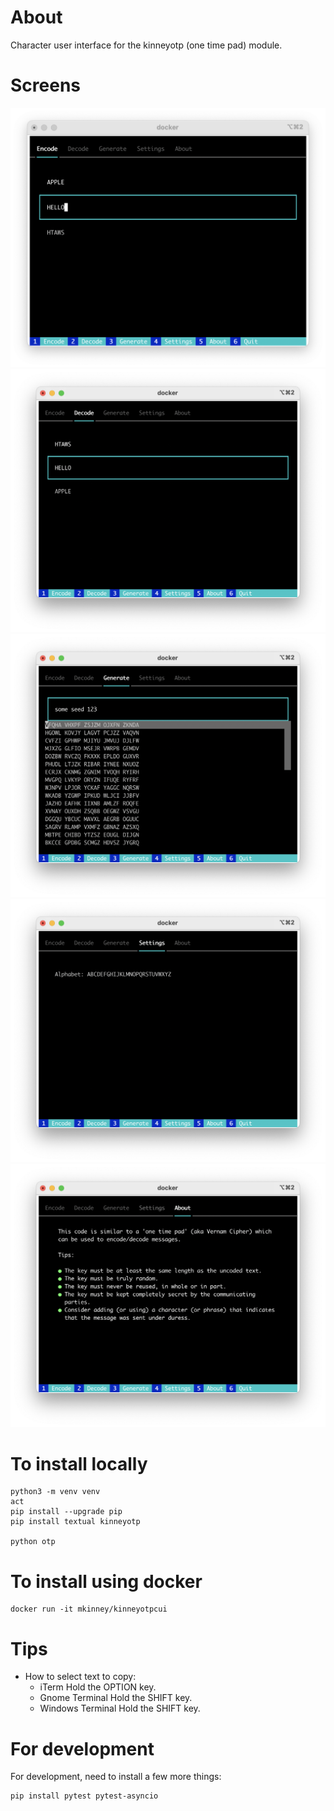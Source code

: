 # About

Character user interface for the kinneyotp (one time pad) module.

# Screens
![encode tab](https://github.com/mkinney/kinneyotpcui/blob/main/screens/encode.png?raw=true "Encode")
![decode tab](https://github.com/mkinney/kinneyotpcui/blob/main/screens/decode.png?raw=true "Decode")
![generate tab](https://github.com/mkinney/kinneyotpcui/blob/main/screens/generate.png?raw=true "Generate")
![settings tab](https://github.com/mkinney/kinneyotpcui/blob/main/screens/settings.png?raw=true "Settings")
![about tab](https://github.com/mkinney/kinneyotpcui/blob/main/screens/about.png?raw=true "About")


# To install locally

```
python3 -m venv venv
act
pip install --upgrade pip
pip install textual kinneyotp

python otp
```

# To install using docker

```
docker run -it mkinney/kinneyotpcui
```


# Tips
- How to select text to copy:
  * iTerm Hold the OPTION key.
  * Gnome Terminal Hold the SHIFT key.
  * Windows Terminal Hold the SHIFT key.

# For development
For development, need to install a few more things:

```
pip install pytest pytest-asyncio
```
